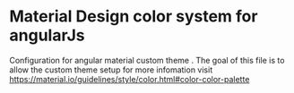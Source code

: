 #  Material Design color system for angularJs

Configuration for angular material custom theme .
The goal of this file is to allow the custom theme setup
for more infomation visit
https://material.io/guidelines/style/color.html#color-color-palette

